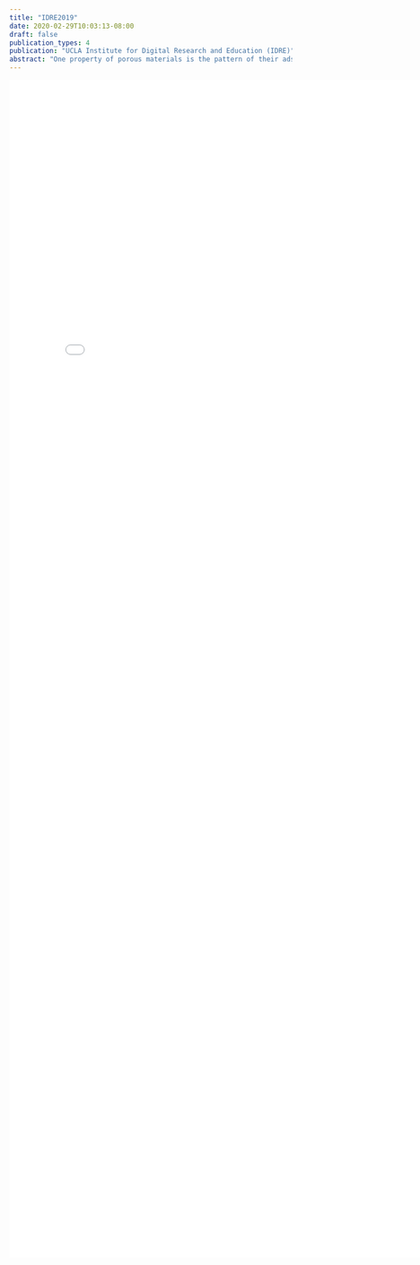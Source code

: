 ```yaml
---
title: "IDRE2019"
date: 2020-02-29T10:03:13-08:00
draft: false
publication_types: 4
publication: "UCLA Institute for Digital Research and Education (IDRE)"
abstract: "One property of porous materials is the pattern of their adsorption and desorption curves; in various contexts (e.g. carbon capture), properties of a given material's soroption curves (e.g. hysteresis) play a major role in the viability of said material for said purpose. While it is possible to generate sorption curves given a material via experiment or simulation, the reverse -- generating a material structure that produces a given sorption curve -- may be more useful. We accomplish this by first training a CNN to approximate a DFT simulation of the sorption curve, then reversing the architecture and training a generator to output grids representing the structures of porous materials. Since the space of structures has a much higher dimensionality than the space of curves, we augment the input to the generator with a set of latent codes sampled from random noise."
---
```


<embed src="IDRE19-Microstructure.pdf" width="800px" height="2100px" />